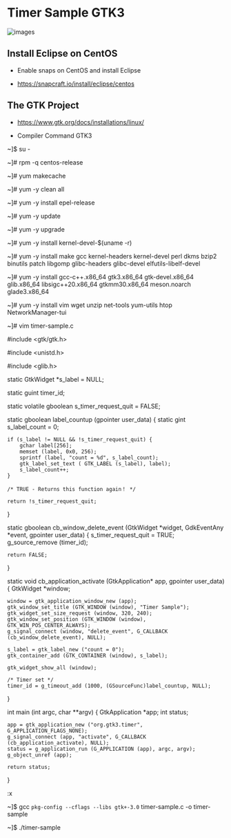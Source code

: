 # Timer Sample GTK3

![images](https://user-images.githubusercontent.com/98597119/219901835-cc6a9f58-4935-483a-9c9c-059783ab1eb8.png)

## Install Eclipse on CentOS

* Enable snaps on CentOS and install Eclipse

* https://snapcraft.io/install/eclipse/centos

## The GTK Project 

* https://www.gtk.org/docs/installations/linux/

* Compiler Command GTK3

~]$ su -

~]# rpm -q centos-release

~]# yum makecache

~]# yum -y clean all

~]# yum -y install epel-release

~]# yum -y update

~]# yum -y upgrade

~]# yum -y install kernel-devel-$(uname -r)

~]# yum -y install make gcc kernel-headers kernel-devel perl dkms bzip2 binutils patch libgomp glibc-headers glibc-devel elfutils-libelf-devel

~]# yum -y install gcc-c++.x86_64 gtk3.x86_64 gtk-devel.x86_64 glib.x86_64 libsigc++20.x86_64 gtkmm30.x86_64 meson.noarch glade3.x86_64

~]# yum -y install vim wget unzip net-tools yum-utils htop NetworkManager-tui

~]# vim timer-sample.c

#include <gtk/gtk.h>

#include <unistd.h>

#include <glib.h>

static GtkWidget *s_label = NULL;

static guint timer_id;

static volatile gboolean s_timer_request_quit = FALSE;

static gboolean label_countup (gpointer user_data)
{
    static gint s_label_count = 0;

    if (s_label != NULL && !s_timer_request_quit) {
        gchar label[256];
        memset (label, 0x0, 256);
        sprintf (label, "count = %d", s_label_count);
        gtk_label_set_text ( GTK_LABEL (s_label), label);
        s_label_count++;
    }
    
    /* TRUE - Returns this function again！ */
    
    return !s_timer_request_quit;
}

static gboolean cb_window_delete_event (GtkWidget *widget, GdkEventAny *event, gpointer user_data)
{
    s_timer_request_quit = TRUE;
    g_source_remove (timer_id);

    return FALSE;
}

static void cb_application_activate (GtkApplication* app, gpointer user_data)
{
    GtkWidget *window;

    window = gtk_application_window_new (app);
    gtk_window_set_title (GTK_WINDOW (window), "Timer Sample");
    gtk_widget_set_size_request (window, 320, 240);
    gtk_window_set_position (GTK_WINDOW (window), GTK_WIN_POS_CENTER_ALWAYS);
    g_signal_connect (window, "delete_event", G_CALLBACK (cb_window_delete_event), NULL);

    s_label = gtk_label_new ("count = 0");
    gtk_container_add (GTK_CONTAINER (window), s_label);

    gtk_widget_show_all (window);

    /* Timer set */
    timer_id = g_timeout_add (1000, (GSourceFunc)label_countup, NULL);
}

int main (int argc, char **argv)
{
    GtkApplication *app;
    int status;

    app = gtk_application_new ("org.gtk3.timer", G_APPLICATION_FLAGS_NONE);
    g_signal_connect (app, "activate", G_CALLBACK (cb_application_activate), NULL);
    status = g_application_run (G_APPLICATION (app), argc, argv);
    g_object_unref (app);

    return status;
}

:x

~]$ gcc `pkg-config --cflags --libs gtk+-3.0` timer-sample.c -o timer-sample

~]$ ./timer-sample
